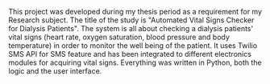 This project was developed during my thesis period as a requirement for my Research subject. The title of the study is "Automated Vital Signs Checker for Dialysis Patients". The system is all about checking a dialysis patients' vital signs (heart rate, oxygen saturation, blood pressure and body temperature) in order to monitor the well being of the patient. It uses Twilio SMS API for SMS feature and has been integrated to different electronics modules for acquiring vital signs. Everything was written in Python, both the logic and the user interface. 
